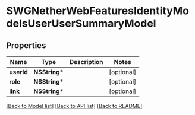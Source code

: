 # SWGNetherWebFeaturesIdentityModelsUserUserSummaryModel

## Properties
Name | Type | Description | Notes
------------ | ------------- | ------------- | -------------
**userId** | **NSString*** |  | [optional] 
**role** | **NSString*** |  | [optional] 
**link** | **NSString*** |  | [optional] 

[[Back to Model list]](../README.md#documentation-for-models) [[Back to API list]](../README.md#documentation-for-api-endpoints) [[Back to README]](../README.md)


